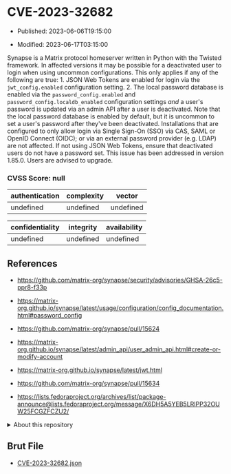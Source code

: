 # CVE-2023-32682

- Published: 2023-06-06T19:15:00

- Modified: 2023-06-17T03:15:00

Synapse is a Matrix protocol homeserver written in Python with the Twisted framework. In affected versions it may be possible for a deactivated user to login when using uncommon configurations. This only applies if any of the following are true: 1. JSON Web Tokens are enabled for login via the `jwt_config.enabled` configuration setting. 2. The local password database is enabled via the `password_config.enabled` and `password_config.localdb_enabled` configuration settings *and* a user's password is updated via an admin API after a user is deactivated. Note that the local password database is enabled by default, but it is uncommon to set a user's password after they've been deactivated. Installations that are configured to only allow login via Single Sign-On (SSO) via CAS, SAML or OpenID Connect (OIDC); or via an external password provider (e.g. LDAP) are not affected. If not using JSON Web Tokens, ensure that deactivated users do not have a password set. This issue has been addressed in version 1.85.0. Users are advised to upgrade.

### CVSS Score: **null**

| authentication | complexity | vector |
| --- | --- | --- |
| undefined | undefined | undefined |

| confidentiality | integrity | availability |
| --- | --- | --- |
| undefined | undefined | undefined |

## References

* https://github.com/matrix-org/synapse/security/advisories/GHSA-26c5-ppr8-f33p

* https://matrix-org.github.io/synapse/latest/usage/configuration/config_documentation.html#password_config

* https://github.com/matrix-org/synapse/pull/15624

* https://matrix-org.github.io/synapse/latest/admin_api/user_admin_api.html#create-or-modify-account

* https://matrix-org.github.io/synapse/latest/jwt.html

* https://github.com/matrix-org/synapse/pull/15634

* https://lists.fedoraproject.org/archives/list/package-announce@lists.fedoraproject.org/message/X6DH5A5YEB5LRIPP32OUW25FCGZFCZU2/

<details>
<summary>About this repository</summary> 

  This repository is part of the project [Live Hack CVE](https://github.com/Live-Hack-CVE). Main website can be found [www.live-hack.org](https://www.live-hack.org) 
  
  Made by [Sn0wAlice](https://github.com/Sn0wAlice) for the people that care about security and need to have a feed of the latest CVEs. Hope you enjoy it, don't forget to star the repo and follow me on [Twitter](https://twitter.com/Sn0wAlice) and [Github](https://github.com/Sn0wAlice). And that is my [personnal website](https://www.alice-snow.me/)

  - [Home Page](https://github.com/Live-Hack-CVE)
  - [Framework](https://github.com/Live-Hack-CVE/cve-framework)
  - [CVE database](https://github.com/Live-Hack-CVE/full_database)
  - [Changelog](https://github.com/Live-Hack-CVE/Changelog)
</details>

## Brut File

* [CVE-2023-32682.json](https://raw.githubusercontent.com/Live-Hack-CVE/full_database/main/cves/2023/CVE-2023-32682.json)

